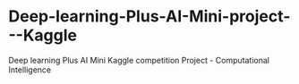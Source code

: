 # Deep-learning-Plus-AI-Mini-project---Kaggle
Deep learning Plus AI Mini  Kaggle competition Project - Computational Intelligence
